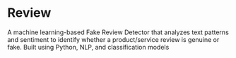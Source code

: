 # Review
A machine learning-based Fake Review Detector that analyzes text patterns and sentiment to identify whether a product/service review is genuine or fake. Built using Python, NLP, and classification models
